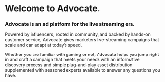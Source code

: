 # Welcome to Advocate.

### Advocate is an ad platform for the live streaming era.

Powered by influencers, rooted in community, and backed by hands-on customer service, Advocate gives marketers live-streaming campaigns that scale and can adapt at today’s speed.

Whether you are familiar with gaming or not, Advocate helps you jump right in and craft a campaign that meets your needs with an informative discovery process and simple plug-and-play asset distribution supplemented with seasoned experts available to answer any questions you have.
